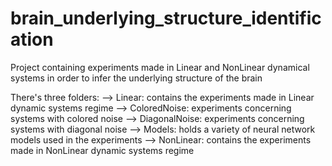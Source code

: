 # brain_underlying_structure_identification

Project containing experiments made in Linear and NonLinear dynamical systems in order to infer the underlying structure of the brain

There's three folders:
    --> Linear: contains the experiments made in Linear dynamic systems regime
        --> ColoredNoise: experiments concerning systems with colored noise
        --> DiagonalNoise: experiments concerning systems with diagonal noise
    --> Models: holds a variety of neural network models used in the experiments
    --> NonLinear: contains the experiments made in NonLinear dynamic systems regime